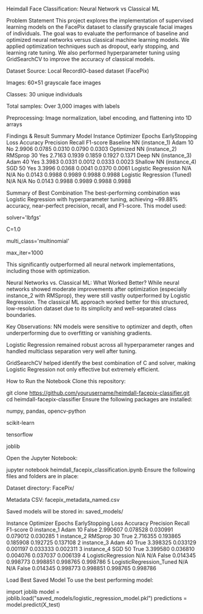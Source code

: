 Heimdall Face Classification: Neural Network vs Classical ML

Problem Statement
This project explores the implementation of supervised learning models on the FacePix dataset to classify grayscale facial images of individuals.
The goal was to evaluate the performance of baseline and optimized neural networks versus classical machine learning models.
We applied optimization techniques such as dropout, early stopping, and learning rate tuning.
We also performed hyperparameter tuning using GridSearchCV to improve the accuracy of classical models.

Dataset
Source: Local RecordIO-based dataset (FacePix)

Images: 60×51 grayscale face images

Classes: 30 unique individuals

Total samples: Over 3,000 images with labels

Preprocessing: Image normalization, label encoding, and flattening into 1D arrays

Findings & Result Summary
Model Instance	Optimizer	Epochs	EarlyStopping	Loss	Accuracy	Precision	Recall	F1-score
Baseline NN (instance_1)	Adam	10	No	2.9906	0.0785	0.0310	0.0790	0.0303
Optimized NN (instance_2)	RMSprop	30	Yes	2.7163	0.1939	0.1859	0.1927	0.1371
Deep NN (instance_3)	Adam	40	Yes	3.3983	0.0331	0.0012	0.0333	0.0023
Shallow NN (instance_4)	SGD	50	Yes	3.3996	0.0368	0.0041	0.0370	0.0061
Logistic Regression	N/A	N/A	No	0.0143	0.9988	0.9989	0.9988	0.9988
Logistic Regression (Tuned)	N/A	N/A	No	0.0143	0.9988	0.9989	0.9988	0.9988

Summary of Best Combination
The best-performing combination was Logistic Regression with hyperparameter tuning, achieving ~99.88% accuracy, near-perfect precision, recall, and F1-score. This model used:

solver='lbfgs'

C=1.0

multi_class='multinomial'

max_iter=1000

This significantly outperformed all neural network implementations, including those with optimization.

Neural Networks vs. Classical ML: What Worked Better?
While neural networks showed moderate improvements after optimization (especially instance_2 with RMSprop), they were still vastly outperformed by Logistic Regression. The classical ML approach worked better for this structured, low-resolution dataset due to its simplicity and well-separated class boundaries.

Key Observations:
NN models were sensitive to optimizer and depth, often underperforming due to overfitting or vanishing gradients.

Logistic Regression remained robust across all hyperparameter ranges and handled multiclass separation very well after tuning.

GridSearchCV helped identify the best combination of C and solver, making Logistic Regression not only effective but extremely efficient.

How to Run the Notebook
Clone this repository:

git clone https://github.com/yourusername/heimdall-facepix-classifier.git
cd heimdall-facepix-classifier
Ensure the following packages are installed:

numpy, pandas, opencv-python

scikit-learn

tensorflow

joblib

Open the Jupyter Notebook:

jupyter notebook heimdall_facepix_classification.ipynb
Ensure the following files and folders are in place:

Dataset directory: FacePix/

Metadata CSV: facepix_metadata_named.csv

Saved models will be stored in: saved_models/


Instance	     Optimizer         	Epochs	    EarlyStopping	     Loss	    Accuracy	     Precision	      Recall	          F1-score
  0	       instance_1	          Adam	10	       False        2.990607    0.078528	     0.030991	       0.079012           0.030285
  1  	     instance_2   	   RMSprop	30	       True	        2.716355	  0.193865	     0.185908	       0.192725           0.137108
  2	       instance_3	          Adam	40	       True	        3.398325	  0.033129	     0.001197        0.033333           0.002311
  3        instance_4           	SGD	50	       True	        3.399580	  0.036810	     0.004076	       0.037037           0.006139
  4	    LogisticRegression	     N/A	N/A	       False	      0.014345	  0.998773	     0.998851	       0.998765           0.998786
  5	    LogisticRegression_Tuned	N/A	N/A	       False	      0.014345	  0.998773	     0.998851	       0.998765           0.998786


Load Best Saved Model
To use the best performing model:

import joblib
model = joblib.load("saved_models/logistic_regression_model.pkl")
predictions = model.predict(X_test)

